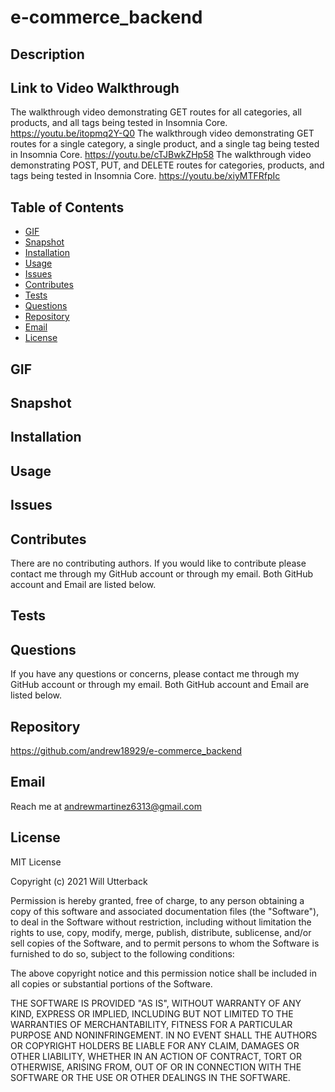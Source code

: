 # e-commerce_backend

## Description

## Link to Video Walkthrough
The walkthrough video demonstrating GET routes for all categories, all products, and all tags being tested in Insomnia Core.
https://youtu.be/itopmq2Y-Q0
The walkthrough video demonstrating GET routes for a single category, a single product, and a single tag being tested in Insomnia Core.
https://youtu.be/cTJBwkZHp58
The walkthrough video demonstrating POST, PUT, and DELETE routes for categories, products, and tags being tested in Insomnia Core.
https://youtu.be/xiyMTFRfpIc


## Table of Contents
- [GIF](#gif)
- [Snapshot](#snapshot)
- [Installation](#installation)
- [Usage](#usage)
- [Issues](#issues)
- [Contributes](#contributes)
- [Tests](#tests)
- [Questions](#questions)
- [Repository](#repository)
- [Email](#email)
- [License](#license)

## GIF

## Snapshot

## Installation

## Usage

## Issues

## Contributes
There are no contributing authors. If you would like to contribute please contact me through my GitHub account or through my email. Both GitHub account and Email are listed below.

## Tests

## Questions
If you have any questions or concerns, please contact me through my GitHub account or through my email. Both GitHub account and Email are listed below.

## Repository
https://github.com/andrew18929/e-commerce_backend

## Email
Reach me at andrewmartinez6313@gmail.com

## License
MIT License

Copyright (c) 2021 Will Utterback

Permission is hereby granted, free of charge, to any person obtaining a copy of this software and associated documentation files (the "Software"), to deal in the Software without restriction, including without limitation the rights to use, copy, modify, merge, publish, distribute, sublicense, and/or sell copies of the Software, and to permit persons to whom the Software is furnished to do so, subject to the following conditions:

The above copyright notice and this permission notice shall be included in all copies or substantial portions of the Software.

THE SOFTWARE IS PROVIDED "AS IS", WITHOUT WARRANTY OF ANY KIND, EXPRESS OR IMPLIED, INCLUDING BUT NOT LIMITED TO THE WARRANTIES OF MERCHANTABILITY, FITNESS FOR A PARTICULAR PURPOSE AND NONINFRINGEMENT. IN NO EVENT SHALL THE AUTHORS OR COPYRIGHT HOLDERS BE LIABLE FOR ANY CLAIM, DAMAGES OR OTHER LIABILITY, WHETHER IN AN ACTION OF CONTRACT, TORT OR OTHERWISE, ARISING FROM, OUT OF OR IN CONNECTION WITH THE SOFTWARE OR THE USE OR OTHER DEALINGS IN THE SOFTWARE.